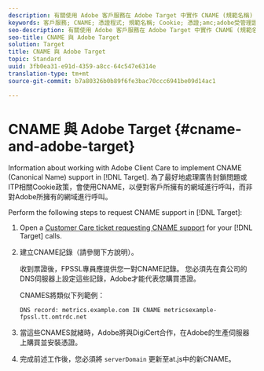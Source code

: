 ```yaml
---
description: 有關使用 Adobe 客戶服務在 Adobe Target 中實作 CNAME (規範名稱) 支援的資訊。
keywords: 客戶服務; CNAME; 憑證程式; 規範名稱; Cookie; 憑證;amc;adobe受管理證書
seo-description: 有關使用 Adobe 客戶服務在 Adobe Target 中實作 CNAME (規範名稱) 支援的資訊。
seo-title: CNAME 與 Adobe Target
solution: Target
title: CNAME 與 Adobe Target
topic: Standard
uuid: 3fb0ea31-e91d-4359-a8cc-64c547e6314e
translation-type: tm+mt
source-git-commit: b7a80326b0b89f6fe3bac70ccc6941be09d14ac1

---
```



# CNAME 與 Adobe Target {#cname-and-adobe-target}

Information about working with Adobe Client Care to implement CNAME (Canonical Name) support in [!DNL Target]. 為了最好地處理廣告封鎖問題或ITP相關Cookie政策，會使用CNAME，以便對客戶所擁有的網域進行呼叫，而非對Adobe所擁有的網域進行呼叫。

Perform the following steps to request CNAME support in [!DNL Target]:

1. Open a [Customer Care ticket requesting CNAME support](/help/cmp-resources-and-contact-information.md#reference_ACA3391A00EF467B87930A450050077C) for your [!DNL Target] calls.

1. 建立CNAME記錄（請參閱下方說明）。

   收到票證後，FPSSL專員應提供您一對CNAME記錄。 您必須先在貴公司的DNS伺服器上設定這些記錄，Adobe才能代表您購買憑證。

   CNAMES將類似下列範例：

   `DNS record: metrics.example.com IN CNAME metricsexample-fpssl.tt.omtrdc.net`

1. 當這些CNAMES就緒時，Adobe將與DigiCert合作，在Adobe的生產伺服器上購買並安裝憑證。

1. 完成前述工作後，您必須將 `serverDomain` 更新至at.js中的新CNAME。
